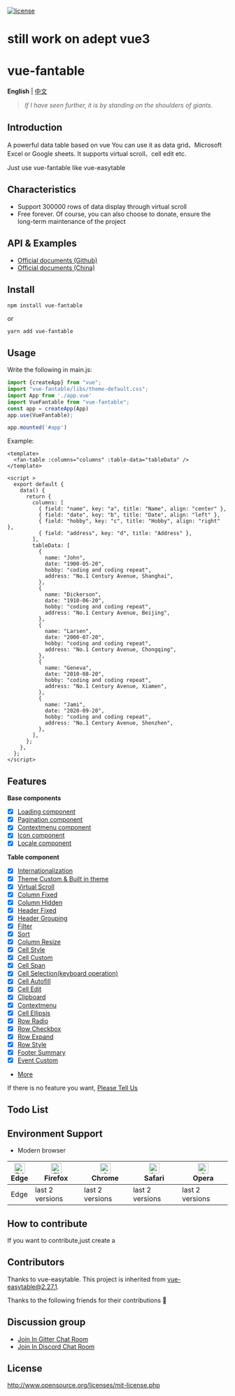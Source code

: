 [![license](https://img.shields.io/npm/l/vue-fantable.svg)](http://www.opensource.org/licenses/mit-license.php)

# still work on adept vue3

# vue-fantable

**English** | [中文](./README-CN.md)

> *If I have seen further, it is by standing on the shoulders of giants.*

## Introduction

A powerful data table based on vue You can use it as data grid、Microsoft Excel or Google sheets. It supports virtual scroll、cell edit etc.

Just use vue-fantable like vue-easytable

## Characteristics

-   Support 300000 rows of data display through virtual scroll
-   Free forever. Of course, you can also choose to donate, ensure the long-term maintenance of the project

## API & Examples

-   [Official documents (Github)]()
-   [Official documents (China)]()

## Install

```
npm install vue-fantable
```

or

```
yarn add vue-fantable
```

## Usage

Write the following in main.js:

```javascript
import {createApp} from "vue";
import "vue-fantable/libs/theme-default.css";
import App from './app.vue'
import VueFantable from "vue-fantable";
const app = createApp(App)
app.use(VueFantable);

app.mounted('#app')
```

Example:

```vue
<template>
  <fan-table :columns="columns" :table-data="tableData" />
</template>

<script >
  export default {
    data() {
      return {
        columns: [
          { field: "name", key: "a", title: "Name", align: "center" },
          { field: "date", key: "b", title: "Date", align: "left" },
          { field: "hobby", key: "c", title: "Hobby", align: "right" },
          { field: "address", key: "d", title: "Address" },
        ],
        tableData: [
          {
            name: "John",
            date: "1900-05-20",
            hobby: "coding and coding repeat",
            address: "No.1 Century Avenue, Shanghai",
          },
          {
            name: "Dickerson",
            date: "1910-06-20",
            hobby: "coding and coding repeat",
            address: "No.1 Century Avenue, Beijing",
          },
          {
            name: "Larsen",
            date: "2000-07-20",
            hobby: "coding and coding repeat",
            address: "No.1 Century Avenue, Chongqing",
          },
          {
            name: "Geneva",
            date: "2010-08-20",
            hobby: "coding and coding repeat",
            address: "No.1 Century Avenue, Xiamen",
          },
          {
            name: "Jami",
            date: "2020-09-20",
            hobby: "coding and coding repeat",
            address: "No.1 Century Avenue, Shenzhen",
          },
        ],
      };
    },
  };
</script>
```

## Features

**Base components**

- [x] [Loading component]()
- [x] [Pagination component]()
- [x] [Contextmenu component]()
- [x] [Icon component]()
- [x] [Locale component]()

**Table component**

- [x] [Internationalization]()
- [x] [Theme Custom & Built in theme]()
- [x] [Virtual Scroll]()
- [x] [Column Fixed]()
- [x] [Column Hidden]()
- [x] [Header Fixed]()
- [x] [Header Grouping]()
- [x] [Filter]()
- [x] [Sort]()
- [x] [Column Resize]()
- [x] [Cell Style]()
- [x] [Cell Custom]()
- [x] [Cell Span]()
- [x] [Cell Selection(keyboard operation)]()
- [x] [Cell Autofill]()
- [x] [Cell Edit]()
- [x] [Clipboard]()
- [x] [Contextmenu]()
- [x] [Cell Ellipsis]()
- [x] [Row Radio]()
- [x] [Row Checkbox]()
- [x] [Row Expand]()
- [x] [Row Style]()
- [x] [Footer Summary]()
- [x] [Event Custom]()
- [More]()

If there is no feature you want,
[Please Tell Us]()

## Todo List

## Environment Support

- Modern browser

| <img src="https://raw.githubusercontent.com/alrra/browser-logos/master/src/edge/edge_48x48.png" alt="Edge" width="24px" height="24px" /></br>Edge | [<img src="https://raw.githubusercontent.com/alrra/browser-logos/master/src/firefox/firefox_48x48.png" alt="Firefox" width="24px" height="24px" />](http://godban.github.io/browsers-support-badges/)</br>Firefox | [<img src="https://raw.githubusercontent.com/alrra/browser-logos/master/src/chrome/chrome_48x48.png" alt="Chrome" width="24px" height="24px" />](http://godban.github.io/browsers-support-badges/)</br>Chrome | [<img src="https://raw.githubusercontent.com/alrra/browser-logos/master/src/safari/safari_48x48.png" alt="Safari" width="24px" height="24px" />](http://godban.github.io/browsers-support-badges/)</br>Safari | [<img src="https://raw.githubusercontent.com/alrra/browser-logos/master/src/opera/opera_48x48.png" alt="Opera" width="24px" height="24px" />](http://godban.github.io/browsers-support-badges/)</br>Opera |
| ------------------------------------------------------------ | ------------------------------------------------------------ | ------------------------------------------------------------ | ------------------------------------------------------------ | ------------------------------------------------------------ |
| Edge                                                         | last 2 versions                                              | last 2 versions                                              | last 2 versions                                              | last 2 versions                                              |

## How to contribute

If you want to contribute,just create a

## Contributors

Thanks to vue-easytable. This project is inherited from vue-easytable@2.27.1.

Thanks to the following friends for their contributions 🙏

## Discussion group

- [Join In Gitter Chat Room](https://gitter.im/vue-fantable)
- [Join In Discord Chat Room]()

## License

http://www.opensource.org/licenses/mit-license.php

